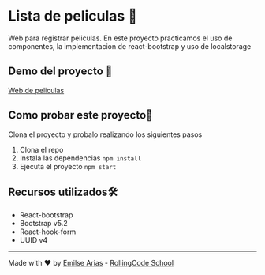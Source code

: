 # Lista de peliculas  📝​

Web para registrar peliculas. En este proyecto practicamos el uso de componentes, la implementacion de react-bootstrap y uso de localstorage

## Demo del proyecto ​📱

[Web de peliculas](https://rollingcodeschool.github.io/web-peliculas/)
​
## Como probar este proyecto ​📱​

Clona el proyecto y probalo realizando los siguientes pasos

1. Clona el repo 
1. Instala las dependencias `npm install`
1. Ejecuta el proyecto `npm start`


## Recursos utilizados ​🛠️​

- React-bootstrap
- Bootstrap v5.2
- React-hook-form 
- UUID v4

___

Made with ❤️ by [Emilse Arias](https://github.com/earias08) - [RollingCode School](https://rollingcodeschool.com/)